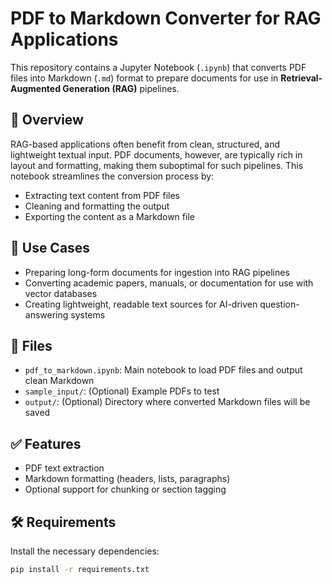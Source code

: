 # PDF to Markdown Converter for RAG Applications

This repository contains a Jupyter Notebook (`.ipynb`) that converts PDF files into Markdown (`.md`) format to prepare documents for use in **Retrieval-Augmented Generation (RAG)** pipelines.

## 📘 Overview

RAG-based applications often benefit from clean, structured, and lightweight textual input. PDF documents, however, are typically rich in layout and formatting, making them suboptimal for such pipelines. This notebook streamlines the conversion process by:

- Extracting text content from PDF files
- Cleaning and formatting the output
- Exporting the content as a Markdown file

## 🧠 Use Cases

- Preparing long-form documents for ingestion into RAG pipelines
- Converting academic papers, manuals, or documentation for use with vector databases
- Creating lightweight, readable text sources for AI-driven question-answering systems

## 📂 Files

- `pdf_to_markdown.ipynb`: Main notebook to load PDF files and output clean Markdown
- `sample_input/`: (Optional) Example PDFs to test
- `output/`: (Optional) Directory where converted Markdown files will be saved

## ✅ Features

- PDF text extraction
- Markdown formatting (headers, lists, paragraphs)
- Optional support for chunking or section tagging

## 🛠 Requirements

Install the necessary dependencies:

```bash
pip install -r requirements.txt

